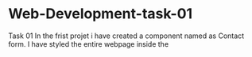 # Web-Development-task-01

Task 01
 In the frist projet i have created a component named as Contact form.
 I have styled the entire webpage inside the <style> tag in the HTML file itself.
